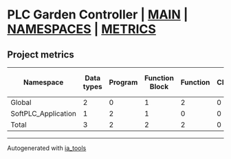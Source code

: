 # PLC Garden Controller | [MAIN] | [NAMESPACES] | [METRICS]  

## Project metrics

| Namespace | Data types | Program | Function Block | Function | Class | Lines of code | Maintainable size |
| --------- | ---------- | ------- | -------------- | -------- | ----- | ------------- | ----------------- |
| Global | 2 | 0 | 1 | 2 | 0 | 48 | 90 |  
| SoftPLC_Application | 1 | 2 | 1 | 0 | 0 | 451 | 504 |  
| Total | 3 | 2 | 2 | 2 | 0 | 499 | 594 |  

---
Autogenerated with [ia_tools](https://github.com/tkucic/ia_tools)  

[MAIN]: ../index_st.md
[NAMESPACES]: ../docs/ns/nsList_st.md
[METRICS]: metrics_st.md
